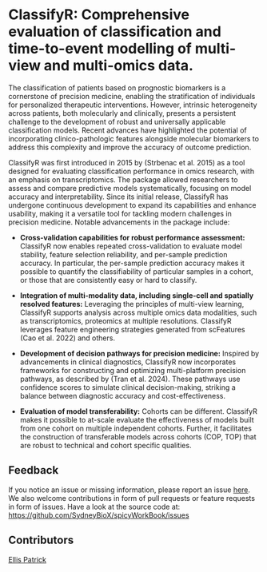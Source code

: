 # ClassifyR: Comprehensive evaluation of classification and time-to-event modelling of multi-view and multi-omics data.

The classification of patients based on prognostic biomarkers is a cornerstone of precision medicine, enabling the stratification of individuals for personalized therapeutic interventions. However, intrinsic heterogeneity across patients, both molecularly and clinically, presents a persistent challenge to the development of robust and universally applicable classification models. Recent advances have highlighted the potential of incorporating clinico-pathologic features alongside molecular biomarkers to address this complexity and improve the accuracy of outcome prediction.

ClassifyR was first introduced in 2015 by (Strbenac et al. 2015) as a tool designed for evaluating classification performance in omics research, with an emphasis on transcriptomics. The package allowed researchers to assess and compare predictive models systematically, focusing on model accuracy and interpretability. Since its initial release, ClassifyR has undergone continuous development to expand its capabilities and enhance usability, making it a versatile tool for tackling modern challenges in precision medicine. Notable advancements in the package include:

-   **Cross-validation capabilities for robust performance assessment:** ClassifyR now enables repeated cross-validation to evaluate model stability, feature selection reliability, and per-sample prediction accuracy. In particular, the per-sample prediction accuracy makes it possible to quantify the classifiability of particular samples in a cohort, or those that are consistently easy or hard to classify.

-   **Integration of multi-modality data, including single-cell and spatially resolved features:** Leveraging the principles of multi-view learning, ClassifyR supports analysis across multiple omics data modalities, such as transcriptomics, proteomics at multiple resolutions. ClassifyR leverages feature engineering strategies generated from scFeatures (Cao et al. 2022) and others.

-   **Development of decision pathways for precision medicine:** Inspired by advancements in clinical diagnostics, ClassifyR now incorporates frameworks for constructing and optimizing multi-platform precision pathways, as described by (Tran et al. 2024). These pathways use confidence scores to simulate clinical decision-making, striking a balance between diagnostic accuracy and cost-effectiveness.

-   **Evaluation of model transferability:** Cohorts can be different. ClassifyR makes it possible to at-scale evaluate the effectiveness of models built from one cohort on multiple independent cohorts. Further, it facilitates the construction of transferable models across cohorts (COP, TOP) that are robust to technical and cohort specific qualities.

## Feedback

If you notice an issue or missing information, please report an issue [here](https://github.com/SydneyBioX/spicyWorkBook/issues). We also welcome contributions in form of pull requests or feature requests in form of issues. Have a look at the source code at: <https://github.com/SydneyBioX/spicyWorkBook/issues>

## Contributors

[Ellis Patrick](https://github.com/ellispatrick)
